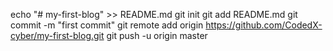 echo "# my-first-blog" >> README.md
git init
git add README.md
git commit -m "first commit"
git remote add origin https://github.com/CodedX-cyber/my-first-blog.git
git push -u origin master
